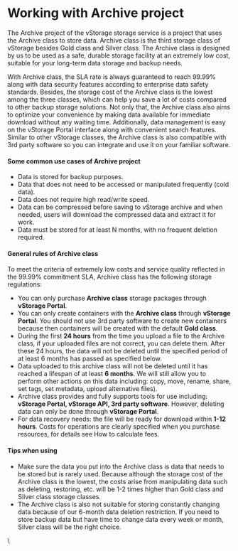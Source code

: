 # Working with Archive project

The Archive project of the vStorage storage service is a project that uses the Archive class to store data. Archive class is the third storage class of vStorage besides Gold class and Silver class. The Archive class is designed by us to be used as a safe, durable storage facility at an extremely low cost, suitable for your long-term data storage and backup needs.

With Archive class, the SLA rate is always guaranteed to reach 99.99% along with data security features according to enterprise data safety standards. Besides, the storage cost of the Archive class is the lowest among the three classes, which can help you save a lot of costs compared to other backup storage solutions. Not only that, the Archive class also aims to optimize your convenience by making data available for immediate download without any waiting time. Additionally, data management is easy on the vStorage Portal interface along with convenient search features. Similar to other vStorage classes, the Archive class is also compatible with 3rd party software so you can integrate and use it on your familiar software.

#### Some common use cases of Archive project <a href="#workingwitharchiveproject-somecommonusecasesofarchiveproject" id="workingwitharchiveproject-somecommonusecasesofarchiveproject"></a>

* Data is stored for backup purposes.
* Data that does not need to be accessed or manipulated frequently (cold data).
* Data does not require high read/write speed.
* Data can be compressed before saving to vStorage archive and when needed, users will download the compressed data and extract it for work.
* Data must be stored for at least N months, with no frequent deletion required.

#### General rules of Archive class <a href="#workingwitharchiveproject-generalrulesofarchiveclass" id="workingwitharchiveproject-generalrulesofarchiveclass"></a>

To meet the criteria of extremely low costs and service quality reflected in the 99.99% commitment SLA, Archive class has the following storage regulations:

* You can only purchase **Archive class** storage packages through **vStorage Portal**.
* You can only create containers with the **Archive class** through **vStorage Portal**. You should not use 3rd party software to create new containers because then containers will be created with the default **Gold class**.
* During the first **24 hours** from the time you upload a file to the Archive class, if your uploaded files are not correct, you can delete them. After these 24 hours, the data will not be deleted until the specified period of at least 6 months has passed as specified below.
* Data uploaded to this archive class will not be deleted until it has reached a lifespan of at least **6 months**. We will still allow you to perform other actions on this data including: copy, move, rename, share, set tags, set metadata, upload alternative files).
* Archive class provides and fully supports tools for use including: **vStorage Portal, vStorage API, 3rd party software**. However, deleting data can only be done through **vStorage Portal**.
* For data recovery needs: the file will be ready for download within **1-12 hours**. Costs for operations are clearly specified when you purchase resources, for details see How to calculate fees.

#### Tips when using <a href="#workingwitharchiveproject-tipswhenusing" id="workingwitharchiveproject-tipswhenusing"></a>

* Make sure the data you put into the Archive class is data that needs to be stored but is rarely used. Because although the storage cost of the Archive class is the lowest, the costs arise from manipulating data such as deleting, restoring, etc. will be 1-2 times higher than Gold class and Silver class storage classes.
* The Archive class is also not suitable for storing constantly changing data because of our 6-month data deletion restriction. If you need to store backup data but have time to change data every week or month, Silver class will be the right choice.

\
